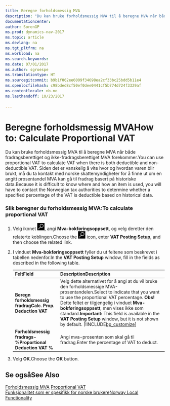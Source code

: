 ```yaml
---
title: Beregne forholdsmessig MVA
description: "Du kan bruke forholdsmessig MVA til å beregne MVA når både fradragsberettiget og ikke-fradragsberettiget MVA forekommer."
documentationcenter: 
author: SorenGP
ms.prod: dynamics-nav-2017
ms.topic: article
ms.devlang: na
ms.tgt_pltfrm: na
ms.workload: na
ms.search.keywords: 
ms.date: 07/01/2017
ms.author: sgroespe
ms.translationtype: HT
ms.sourcegitcommit: b9b1f062ee6009f34698ea2cf33bc25bdd5b11e4
ms.openlocfilehash: c98bded8cf50ef0dee0441cf5b774d724f3329af
ms.contentlocale: nb-no
ms.lasthandoff: 10/23/2017

---
```

# <a name="how-to-calculate-proportional-vat"></a><span data-ttu-id="37d26-103">Beregne forholdsmessig MVA</span><span class="sxs-lookup"><span data-stu-id="37d26-103">How to: Calculate Proportional VAT</span></span>
<span data-ttu-id="37d26-104">Du kan bruke forholdsmessig MVA til å beregne MVA når både fradragsberettiget og ikke-fradragsberettiget MVA forekommer.</span><span class="sxs-lookup"><span data-stu-id="37d26-104">You can use proportional VAT to calculate VAT when there is both deductible and non-deductible VAT.</span></span> <span data-ttu-id="37d26-105">Siden det er vanskelig å vite hvor og hvordan varen blir brukt, må du ta kontakt med norske skattemyndigheter for å finne ut om en angitt prosentandel MVA kan gå til fradrag basert på historiske data.</span><span class="sxs-lookup"><span data-stu-id="37d26-105">Because it is difficult to know where and how an item is used, you will have to contact the Norwegian tax authorities to determine whether a specified percentage of the VAT is deductible based on historical data.</span></span>  

### <a name="to-calculate-proportional-vat"></a><span data-ttu-id="37d26-106">Slik beregner du forholdsmessig MVA:</span><span class="sxs-lookup"><span data-stu-id="37d26-106">To calculate proportional VAT</span></span>  

1.  <span data-ttu-id="37d26-107">Velg ikonet ![Søk etter side eller rapport](../../media/ui-search/search_small.png "Søk etter side eller rapport"), angi **Mva-bokføringsoppsett**, og velg deretter den relaterte koblingen.</span><span class="sxs-lookup"><span data-stu-id="37d26-107">Choose the ![Search for Page or Report](../../media/ui-search/search_small.png "Search for Page or Report icon") icon, enter **VAT Posting Setup**, and then choose the related link.</span></span>  
2.  <span data-ttu-id="37d26-108">I vinduet **Mva-bokføringsoppsett** fyller du ut feltene som beskrevet i tabellen nedenfor.</span><span class="sxs-lookup"><span data-stu-id="37d26-108">In the **VAT Posting Setup** window, fill in the fields as described in the following table.</span></span>  

    |<span data-ttu-id="37d26-109">Felt</span><span class="sxs-lookup"><span data-stu-id="37d26-109">Field</span></span>|<span data-ttu-id="37d26-110">Description</span><span class="sxs-lookup"><span data-stu-id="37d26-110">Description</span></span>|  
    |---------------------------------|---------------------------------------|  
    |<span data-ttu-id="37d26-111">**Beregn forholdsmessig fradrag**</span><span class="sxs-lookup"><span data-stu-id="37d26-111">**Calc. Prop. Deduction VAT**</span></span>|<span data-ttu-id="37d26-112">Velg dette alternativet for å angi at du vil bruke den forholdsmessige MVA-prosentandelen.</span><span class="sxs-lookup"><span data-stu-id="37d26-112">Select to indicate that you want to use the proportional VAT percentage.</span></span> <span data-ttu-id="37d26-113">**Obs!** Dette feltet er tilgjengelig i vinduet **Mva-bokføringsoppsett**, men vises ikke som standard.</span><span class="sxs-lookup"><span data-stu-id="37d26-113">**Important:**  This field is available in the **VAT Posting Setup** window, but it is not shown by default.</span></span> [!INCLUDE[bp_customize](../../includes/bp_customize_md.md)]|  
    |<span data-ttu-id="37d26-114">**Forholdsmessig fradrags-%**</span><span class="sxs-lookup"><span data-stu-id="37d26-114">**Proportional Deduction VAT %**</span></span>|<span data-ttu-id="37d26-115">Angi mva-prosenten som skal gå til fradrag.</span><span class="sxs-lookup"><span data-stu-id="37d26-115">Enter the percentage of VAT to deduct.</span></span>|  

3.  <span data-ttu-id="37d26-116">Velg **OK**.</span><span class="sxs-lookup"><span data-stu-id="37d26-116">Choose the **OK** button.</span></span>  

## <a name="see-also"></a><span data-ttu-id="37d26-117">Se også</span><span class="sxs-lookup"><span data-stu-id="37d26-117">See Also</span></span>  
 <span data-ttu-id="37d26-118">[Forholdsmessig MVA](proportional-vat.md) </span><span class="sxs-lookup"><span data-stu-id="37d26-118">[Proportional VAT](proportional-vat.md) </span></span>  
 [<span data-ttu-id="37d26-119">Funksjonalitet som er spesifikk for norske brukere</span><span class="sxs-lookup"><span data-stu-id="37d26-119">Norway Local Functionality</span></span>](norway-local-functionality.md)   
 

